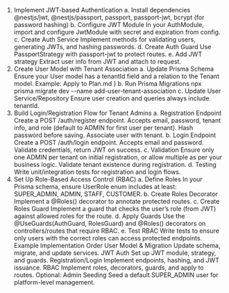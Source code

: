 1. Implement JWT-based Authentication
   a. Install dependencies
   @nestjs/jwt, @nestjs/passport, passport, passport-jwt, bcrypt (for password hashing)
   b. Configure JWT Module
   In your AuthModule, import and configure JwtModule with secret and expiration from config.
   c. Create Auth Service
   Implement methods for validating users, generating JWTs, and hashing passwords.
   d. Create Auth Guard
   Use PassportStrategy with passport-jwt to protect routes.
   e. Add JWT strategy
   Extract user info from JWT and attach to request.
2. Create User Model with Tenant Association
   a. Update Prisma Schema
   Ensure your User model has a tenantId field and a relation to the Tenant model.
   Example:
   Apply to Plan.md
   }
   b. Run Prisma Migrations
   npx prisma migrate dev --name add-user-tenant-association
   c. Update User Service/Repository
   Ensure user creation and queries always include tenantId.
3. Build Login/Registration Flow for Tenant Admins
   a. Registration Endpoint
   Create a POST /auth/register endpoint.
   Accepts email, password, tenant info, and role (default to ADMIN for first user per tenant).
   Hash password before saving.
   Associate user with tenant.
   b. Login Endpoint
   Create a POST /auth/login endpoint.
   Accepts email and password.
   Validate credentials, return JWT on success.
   c. Validation
   Ensure only one ADMIN per tenant on initial registration, or allow multiple as per your business logic.
   Validate tenant existence during registration.
   d. Testing
   Write unit/integration tests for registration and login flows.
4. Set Up Role-Based Access Control (RBAC)
   a. Define Roles
   In your Prisma schema, ensure UserRole enum includes at least: SUPER_ADMIN, ADMIN, STAFF, CUSTOMER.
   b. Create Roles Decorator
   Implement a @Roles() decorator to annotate protected routes.
   c. Create Roles Guard
   Implement a guard that checks the user’s role (from JWT) against allowed roles for the route.
   d. Apply Guards
   Use the @UseGuards(AuthGuard, RolesGuard) and @Roles() decorators on controllers/routes that require RBAC.
   e. Test RBAC
   Write tests to ensure only users with the correct roles can access protected endpoints.
   Example Implementation Order
   User Model & Migration
   Update schema, migrate, and update services.
   JWT Auth
   Set up JWT module, strategy, and guards.
   Registration/Login
   Implement endpoints, hashing, and JWT issuance.
   RBAC
   Implement roles, decorators, guards, and apply to routes.
   Optional: Admin Seeding
   Seed a default SUPER_ADMIN user for platform-level management.
